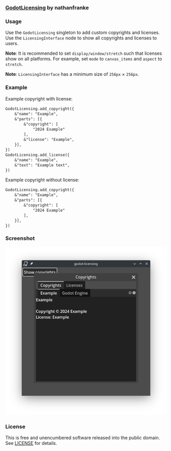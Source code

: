 ### [GodotLicensing](https://github.com/nathanfranke/godot-licensing) by nathanfranke

### Usage

Use the `GodotLicensing` singleton to add custom copyrights and licenses. \
Use the `LicensingInterface` node to show all copyrights and licenses to users.

**Note**: It is recommended to set `display/window/stretch` such that licenses
show on all platforms. For example, set `mode` to `canvas_items` and `aspect` to `stretch`.

**Note**: `LicensingInterface` has a minimum size of `256px` × `256px`.

### Example

Example copyright with license:

```gdscript
GodotLicensing.add_copyright({
    &"name": "Example",
    &"parts": [{
        &"copyright": [
            "2024 Example"
        ],
        &"license": "Example",
    }],
})
GodotLicensing.add_license({
    &"name": "Example",
    &"text": "Example text",
})
```

Example copyright without license:

```gdscript
GodotLicensing.add_copyright({
    &"name": "Example",
    &"parts": [{
        &"copyright": [
            "2024 Example"
        ],
    }],
})
```

### Screenshot

![example screenshot](https://raw.githubusercontent.com/nathanfranke/godot-licensing/refs/heads/main/static/example.png)

### License

This is free and unencumbered software released into the public domain. See [LICENSE](https://github.com/nathanfranke/godot-licensing/blob/main/LICENSE) for details.
